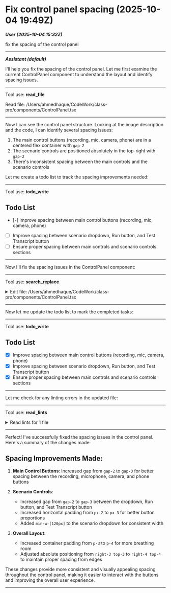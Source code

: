 <!-- Generated by SpecStory -->

<!-- cursor Session a9563e73-bc7d-4736-8f79-7a25b7292d4a (2025-10-04 19:49Z) -->

# Fix control panel spacing (2025-10-04 19:49Z)

_**User (2025-10-04 15:32Z)**_

fix the spacing of the control panel 

---

_**Assistant (default)**_

I'll help you fix the spacing of the control panel. Let me first examine the current ControlPanel component to understand the layout and identify spacing issues.


---

Tool use: **read_file**

Read file: /Users/ahmedhaque/CodeWork/class-pro/components/ControlPanel.tsx

---

Now I can see the control panel structure. Looking at the image description and the code, I can identify several spacing issues:

1. The main control buttons (recording, mic, camera, phone) are in a centered flex container with `gap-2`
2. The scenario controls are positioned absolutely in the top-right with `gap-2`
3. There's inconsistent spacing between the main controls and the scenario controls

Let me create a todo list to track the spacing improvements needed:


---

Tool use: **todo_write**

## Todo List

- [-] Improve spacing between main control buttons (recording, mic, camera, phone)
- [ ] Improve spacing between scenario dropdown, Run button, and Test Transcript button
- [ ] Ensure proper spacing between main controls and scenario controls sections

---

Now I'll fix the spacing issues in the ControlPanel component:


---

Tool use: **search_replace**


<details><summary>Edit file: /Users/ahmedhaque/CodeWork/class-pro/components/ControlPanel.tsx</summary>

**Chunk 1**
Lines added: 2, lines removed: 2

```diff
@@ -175,6 +175,6 @@
  
    return (
-     <div className="bg-white rounded-lg border border-[#E5E5E5] p-3 relative">
-       <div className="flex items-center justify-center gap-2">
+     <div className="bg-white rounded-lg border border-[#E5E5E5] p-4 relative">
+       <div className="flex items-center justify-center gap-3">
          <button
            onClick={toggleTranscription}
```

**Chunk 2**
Lines added: 2, lines removed: 2

```diff
@@ -223,9 +223,9 @@
  
        {/* Scenario & test controls (top-right) */}
-       <div className="absolute right-3 top-3 flex items-center gap-2">
+       <div className="absolute right-4 top-4 flex items-center gap-3">
          <select
            value={selectedScenario}
            onChange={(e) => setSelectedScenario(e.target.value)}
-           className="h-8 px-2 text-[12px] bg-[#FAFAFA] border border-[#E5E5E5] rounded-md focus:outline-none focus:bg-white focus:border-[#D4D4D4] transition-colors text-[#6B6F76]"
+           className="h-8 px-3 text-[12px] bg-[#FAFAFA] border border-[#E5E5E5] rounded-md focus:outline-none focus:bg-white focus:border-[#D4D4D4] transition-colors text-[#6B6F76] min-w-[120px]"
            title="Select a test scenario"
          >
```

**Chunk 3**
Lines added: 1, lines removed: 1

```diff
@@ -239,5 +239,5 @@
            onClick={runScenario}
            disabled={!selectedScenario}
-           className="h-8 px-2 text-[12px] font-medium bg-[#F5F5F5] text-[#0D0D0D] hover:bg-[#E5E5E5] rounded-md transition-all disabled:bg-[#F5F5F5] disabled:text-[#D4D4D4] disabled:cursor-not-allowed"
+           className="h-8 px-3 text-[12px] font-medium bg-[#F5F5F5] text-[#0D0D0D] hover:bg-[#E5E5E5] rounded-md transition-all disabled:bg-[#F5F5F5] disabled:text-[#D4D4D4] disabled:cursor-not-allowed"
            title="Run selected scenario"
          >
```

**Chunk 4**
Lines added: 1, lines removed: 1

```diff
@@ -247,5 +247,5 @@
            onClick={createTestTranscript}
            disabled={isGeneratingTranscript}
-           className="h-8 px-2 text-[12px] font-medium bg-[#FAFAFA] text-[#6B6F76] hover:bg-[#F0F0F0] border border-[#E5E5E5] rounded-md transition-all disabled:bg-[#F5F5F5] disabled:text-[#D4D4D4] disabled:cursor-not-allowed"
+           className="h-8 px-3 text-[12px] font-medium bg-[#FAFAFA] text-[#6B6F76] hover:bg-[#F0F0F0] border border-[#E5E5E5] rounded-md transition-all disabled:bg-[#F5F5F5] disabled:text-[#D4D4D4] disabled:cursor-not-allowed"
            title="Create a test transcript"
          >
```

</details>

---

Now let me update the todo list to mark the completed tasks:


---

Tool use: **todo_write**

## Todo List

- [x] Improve spacing between main control buttons (recording, mic, camera, phone)
- [x] Improve spacing between scenario dropdown, Run button, and Test Transcript button
- [x] Ensure proper spacing between main controls and scenario controls sections

---

Let me check for any linting errors in the updated file:


---

Tool use: **read_lints**

<details>
          <summary>Read lints for 1 file</summary>
      
Lint paths:

- `/Users/ahmedhaque/CodeWork/class-pro/components/ControlPanel.tsx`

Lint results

Lint errors for `components/ControlPanel.tsx`


| Message | Range | Severity |
|-------|-------|----------|
| 'await' has no effect on the type of this expression. | 43:9-43:49 | DIAGNOSTIC_SEVERITY_HINT |
| 'await' has no effect on the type of this expression. | 55:9-55:49 | DIAGNOSTIC_SEVERITY_HINT |
| 'await' has no effect on the type of this expression. | 143:9-143:45 | DIAGNOSTIC_SEVERITY_HINT |
| 'await' has no effect on the type of this expression. | 153:9-153:46 | DIAGNOSTIC_SEVERITY_HINT |


</details>

---

Perfect! I've successfully fixed the spacing issues in the control panel. Here's a summary of the changes made:

## Spacing Improvements Made:

1. **Main Control Buttons**: Increased gap from `gap-2` to `gap-3` for better spacing between the recording, microphone, camera, and phone buttons

2. **Scenario Controls**: 
   - Increased gap from `gap-2` to `gap-3` between the dropdown, Run button, and Test Transcript button
   - Increased horizontal padding from `px-2` to `px-3` for better button proportions
   - Added `min-w-[120px]` to the scenario dropdown for consistent width

3. **Overall Layout**:
   - Increased container padding from `p-3` to `p-4` for more breathing room
   - Adjusted absolute positioning from `right-3 top-3` to `right-4 top-4` to maintain proper spacing from edges

These changes provide more consistent and visually appealing spacing throughout the control panel, making it easier to interact with the buttons and improving the overall user experience.

---


